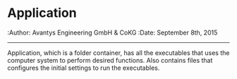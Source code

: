 Application
=========================
:Author: Avantys Engineering GmbH & CoKG
:Date:   September 8th, 2015


-----------------
Application, which is a folder container, has all the
executables that uses the computer system to perform
desired functions. Also contains files that configures
the initial settings to run the executables.
